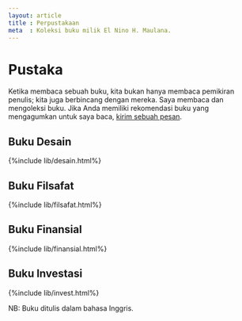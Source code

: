 ```yaml
---
layout: article
title : Perpustakaan
meta  : Koleksi buku milik El Nino H. Maulana.
---
```


# Pustaka

<p>Ketika membaca sebuah buku, kita bukan hanya membaca pemikiran penulis; kita juga berbincang dengan mereka. Saya membaca dan mengoleksi buku. Jika Anda memiliki rekomendasi buku yang mengagumkan untuk saya baca, <a href="mailto:ninohanif@gmail.com" title="Kirim Pesan">kirim sebuah pesan</a>.</p>

## Buku Desain

{%include lib/desain.html%}

## Buku Filsafat

{%include lib/filsafat.html%}

## Buku Finansial

{%include lib/finansial.html%}

## Buku Investasi

{%include lib/invest.html%}

NB: Buku ditulis dalam bahasa Inggris.
